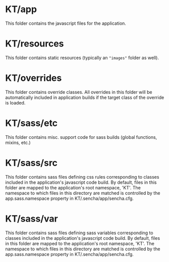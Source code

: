 # KT/app

This folder contains the javascript files for the application.

# KT/resources

This folder contains static resources (typically an `"images"` folder as well).

# KT/overrides

This folder contains override classes. All overrides in this folder will be 
automatically included in application builds if the target class of the override
is loaded.

# KT/sass/etc

This folder contains misc. support code for sass builds (global functions, 
mixins, etc.)

# KT/sass/src

This folder contains sass files defining css rules corresponding to classes
included in the application's javascript code build.  By default, files in this 
folder are mapped to the application's root namespace, 'KT'. The
namespace to which files in this directory are matched is controlled by the
app.sass.namespace property in KT/.sencha/app/sencha.cfg. 

# KT/sass/var

This folder contains sass files defining sass variables corresponding to classes
included in the application's javascript code build.  By default, files in this 
folder are mapped to the application's root namespace, 'KT'. The
namespace to which files in this directory are matched is controlled by the
app.sass.namespace property in KT/.sencha/app/sencha.cfg. 
